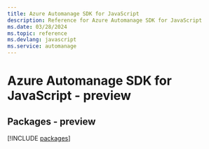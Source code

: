 ```yaml
---
title: Azure Automanage SDK for JavaScript
description: Reference for Azure Automanage SDK for JavaScript
ms.date: 03/28/2024
ms.topic: reference
ms.devlang: javascript
ms.service: automanage
---
```

# Azure Automanage SDK for JavaScript - preview
## Packages - preview
[!INCLUDE [packages](automanage-index.md)]